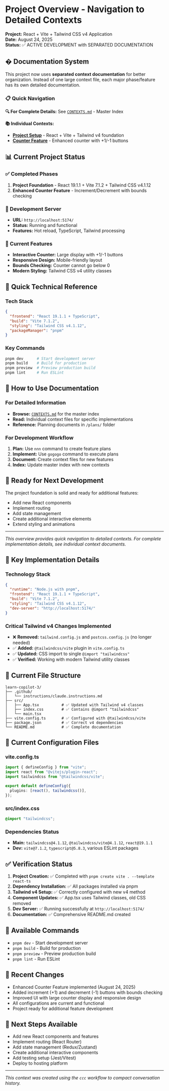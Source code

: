 # Project Overview - Navigation to Detailed Contexts

**Project:** React + Vite + Tailwind CSS v4 Application  
**Date:** August 24, 2025  
**Status:** ✅ ACTIVE DEVELOPMENT with SEPARATED DOCUMENTATION

## �️ Documentation System

This project now uses **separated context documentation** for better organization. Instead of one large context file, each major phase/feature has its own detailed documentation.

### 📋 Quick Navigation

**🔍 For Complete Details:** See [`CONTEXTS.md`](./CONTEXTS.md) - Master Index

**📚 Individual Contexts:**
- **[Project Setup](./contexts/project-setup.md)** - React + Vite + Tailwind v4 foundation
- **[Counter Feature](./contexts/counter-feature.md)** - Enhanced counter with +1/-1 buttons

## 📊 Current Project Status

### ✅ Completed Phases
1. **Project Foundation** - React 19.1.1 + Vite 7.1.2 + Tailwind CSS v4.1.12
2. **Enhanced Counter Feature** - Increment/Decrement with bounds checking

### 🚀 Development Server
- **URL:** `http://localhost:5174/`
- **Status:** Running and functional
- **Features:** Hot reload, TypeScript, Tailwind processing

### 🎯 Current Features
- **Interactive Counter:** Large display with +1/-1 buttons
- **Responsive Design:** Mobile-friendly layout
- **Bounds Checking:** Counter cannot go below 0
- **Modern Styling:** Tailwind CSS v4 utility classes

## 🔧 Quick Technical Reference

### Tech Stack
```json
{
  "frontend": "React 19.1.1 + TypeScript",
  "build": "Vite 7.1.2",
  "styling": "Tailwind CSS v4.1.12",
  "packageManager": "pnpm"
}
```

### Key Commands
```bash
pnpm dev      # Start development server
pnpm build    # Build for production
pnpm preview  # Preview production build
pnpm lint     # Run ESLint
```

## 📖 How to Use Documentation

### For Detailed Information
- **Browse:** [`CONTEXTS.md`](./CONTEXTS.md) for the master index
- **Read:** Individual context files for specific implementations
- **Reference:** Planning documents in `/plans/` folder

### For Development Workflow
1. **Plan:** Use `nnn` command to create feature plans
2. **Implement:** Use `gogogo` command to execute plans
3. **Document:** Create context files for new features
4. **Index:** Update master index with new contexts

## 🎯 Ready for Next Development

The project foundation is solid and ready for additional features:
- Add new React components
- Implement routing
- Add state management
- Create additional interactive elements
- Extend styling and animations

---

*This overview provides quick navigation to detailed contexts. For complete implementation details, see individual context documents.*

## 🎯 Key Implementation Details

### Technology Stack
```json
{
  "runtime": "Node.js with pnpm",
  "frontend": "React 19.1.1 + TypeScript",
  "build": "Vite 7.1.2",
  "styling": "Tailwind CSS v4.1.12",
  "dev-server": "http://localhost:5174/"
}
```

### Critical Tailwind v4 Changes Implemented
- ❌ **Removed:** `tailwind.config.js` and `postcss.config.js` (no longer needed)
- ✅ **Added:** `@tailwindcss/vite` plugin in `vite.config.ts`
- ✅ **Updated:** CSS import to single `@import "tailwindcss"`
- ✅ **Verified:** Working with modern Tailwind utility classes

## 📁 Current File Structure
```
learn-copilot-3/
├── .github/
│   └── instructions/claude.instructions.md
├── src/
│   ├── App.tsx          # ✅ Updated with Tailwind v4 classes
│   ├── index.css        # ✅ Contains @import "tailwindcss"
│   └── main.tsx
├── vite.config.ts       # ✅ Configured with @tailwindcss/vite
├── package.json         # ✅ Correct v4 dependencies
└── README.md            # ✅ Complete documentation
```

## 🔧 Current Configuration Files

### vite.config.ts
```typescript
import { defineConfig } from "vite";
import react from "@vitejs/plugin-react";
import tailwindcss from "@tailwindcss/vite";

export default defineConfig({
  plugins: [react(), tailwindcss()],
});
```

### src/index.css
```css
@import "tailwindcss";
```

### Dependencies Status
- **Main:** `tailwindcss@4.1.12`, `@tailwindcss/vite@4.1.12`, `react@19.1.1`
- **Dev:** `vite@7.1.2`, `typescript@5.8.3`, various ESLint packages

## ✅ Verification Status

1. **Project Creation:** ✅ Completed with `pnpm create vite . --template react-ts`
2. **Dependency Installation:** ✅ All packages installed via pnpm
3. **Tailwind v4 Setup:** ✅ Correctly configured with new v4 method
4. **Component Updates:** ✅ App.tsx uses Tailwind classes, old CSS removed
5. **Dev Server:** ✅ Running successfully at `http://localhost:5174/`
6. **Documentation:** ✅ Comprehensive README.md created

## 🚀 Available Commands
- `pnpm dev` - Start development server
- `pnpm build` - Build for production  
- `pnpm preview` - Preview production build
- `pnpm lint` - Run ESLint

## 📝 Recent Changes
- Enhanced Counter Feature implemented (August 24, 2025)
- Added increment (+1) and decrement (-1) buttons with bounds checking
- Improved UI with large counter display and responsive design
- All configurations are current and functional
- Project ready for additional feature development

## 🎯 Next Steps Available
- Add new React components and features
- Implement routing (React Router)
- Add state management (Redux/Zustand)
- Create additional interactive components
- Add testing setup (Jest/Vitest)
- Deploy to hosting platform

---
*This context was created using the `ccc` workflow to compact conversation history.*